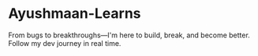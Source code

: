 # Ayushmaan-Learns
From bugs to breakthroughs—I'm here to build, break, and become better. Follow my dev journey in real time.
